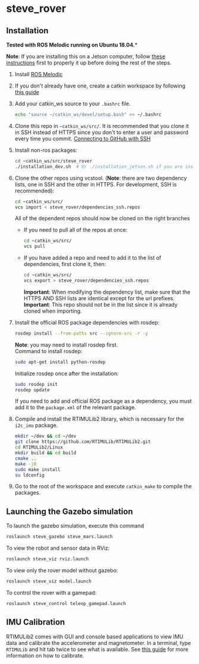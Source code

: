 # steve_rover

## Installation
**Tested with ROS Melodic running on Ubuntu 18.04.***

**Note**: If you are installing this on a Jetson computer, follow [these instructions](jetson_xavier_nx_setup.md) first to properly it up before doing the rest of the steps.

1. Install [ROS Melodic](http://wiki.ros.org/melodic/Installation/Ubuntu)

2. If you don't already have one, create a catkin workspace by following [this guide](http://wiki.ros.org/catkin/Tutorials/create_a_workspace)

3. Add your catkin_ws source to your `.bashrc` file.
    ```bash
    echo "source ~/catkin_ws/devel/setup.bash" >> ~/.bashrc
    ```

4. Clone this repo in `~catkin_ws/src/`. It is recommended that you clone it in SSH instead of HTTPS since you don't to enter a user and password every time you commit. [Connecting to GitHub with SSH](https://docs.github.com/en/github/authenticating-to-github/connecting-to-github-with-ssh)

5. Install non-ros packages: 
    ```bash
    cd ~catkin_ws/src/steve_rover
    ./installation_dev.sh  # Or ./installation_jetson.sh if you are installing this on a Jetson
    ```

6. Clone the other repos using vcstool. (**Note**: there are two dependency lists, one in SSH and the other in HTTPS. For development, SSH is recommended):
    ```bash
    cd ~catkin_ws/src/
    vcs import < steve_rover/dependencies_ssh.repos
    ```
    All of the dependent repos should now be cloned on the right branches

    * If you need to pull all of the repos at once:
        ```bash
        cd ~catkin_ws/src/
        vcs pull
        ```

    * If you have added a repo and need to add it to the list of dependencies, first clone it, then:
        ```bash
        cd ~catkin_ws/src/
        vcs export > steve_rover/dependencies_ssh.repos
        ```
        **Important**: When modifying the dependency list, make sure that the HTTPS AND SSH lists are identical except for the url prefixes.
        **Important**: This repo should not be in the list since it is already cloned when importing.

7. Install the official ROS package dependencies with rosdep: 
    ```bash
    rosdep install --from-paths src --ignore-src -r -y
    ```
    **Note**: you may need to install rosdep first.<br>
    Command to install rosdep:
    ```bash
    sudo apt-get install python-rosdep
    ```
    Initialize rosdep once after the installation:
    ```bash
    sudo rosdep init
    rosdep update
    ```
    If you need to add and official ROS package as a dependency, you must add it to the `package.xml` of the relevant package.

8. Compile and install the RTIMULib2 library, which is necessary for the `i2c_imu` package.
    ```bash
    mkdir ~/dev && cd ~/dev
    git clone https://github.com/RTIMULib/RTIMULib2.git
    cd RTIMULib2/Linux
    mkdir build && cd build
    cmake ..
    make -j8
    sudo make install
    su ldconfig
    ```
    
9. Go to the root of the workspace and execute `catkin_make` to compile the packages.

## Launching the Gazebo simulation
To launch the gazebo simulation, execute this command
```bash
roslaunch steve_gazebo steve_mars.launch
```
To view the robot and sensor data in RViz:
```bash
roslaunch steve_viz rviz.launch
```
To view only the rover model without gazebo:
```bash
roslaunch steve_viz model.launch
```
To control the rover with a gamepad:
```bash
roslaunch steve_control teleop_gamepad.launch
```

## IMU Calibration
RTIMULib2 comes with GUI and console based applications to view IMU data and calibrate the accelerometer and magnetometer.
In a terminal, type `RTIMULib` and hit tab twice to see what is available. See [this guide](https://github.com/RTIMULib/RTIMULib2/blob/master/Calibration.pdf) for more information on how to calibrate.
